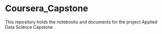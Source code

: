 # Coursera_Capstone
This repository holds the notebooks and documents for the project Applied Data Science Capstone
